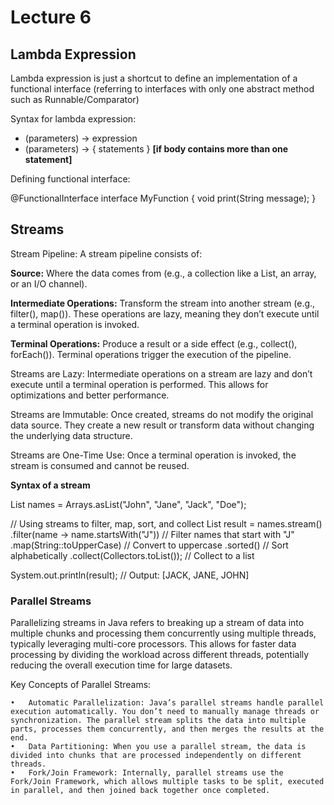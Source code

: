 # Lecture 6

## Lambda Expression

Lambda expression is just a shortcut to define an implementation of a functional interface (referring to interfaces with only one abstract method such as Runnable/Comparator)

Syntax for lambda expression:

- (parameters) -> expression
- (parameters) -> { statements } **[if body contains more than one statement]**

Defining functional interface:

@FunctionalInterface
interface MyFunction {
void print(String message);
}

## Streams

Stream Pipeline: A stream pipeline consists of:

**Source:** Where the data comes from (e.g., a collection like a List, an array, or an I/O channel).

**Intermediate Operations:** Transform the stream into another stream (e.g., filter(), map()). These operations are lazy, meaning they don’t execute until a terminal operation is invoked.

**Terminal Operations:** Produce a result or a side effect (e.g., collect(), forEach()). Terminal operations trigger the execution of the pipeline.

Streams are Lazy: Intermediate operations on a stream are lazy and don’t execute until a terminal operation is performed. This allows for optimizations and better performance.

Streams are Immutable: Once created, streams do not modify the original data source. They create a new result or transform data without changing the underlying data structure.

Streams are One-Time Use: Once a terminal operation is invoked, the stream is consumed and cannot be reused.

**Syntax of a stream**

List<String> names = Arrays.asList("John", "Jane", "Jack", "Doe");

// Using streams to filter, map, sort, and collect
List<String> result = names.stream()
.filter(name -> name.startsWith("J")) // Filter names that start with "J"
.map(String::toUpperCase) // Convert to uppercase
.sorted() // Sort alphabetically
.collect(Collectors.toList()); // Collect to a list

System.out.println(result); // Output: [JACK, JANE, JOHN]

### Parallel Streams
Parallelizing streams in Java refers to breaking up a stream of data into multiple chunks and processing them concurrently using multiple threads, typically leveraging multi-core processors. This allows for faster data processing by dividing the workload across different threads, potentially reducing the overall execution time for large datasets.

Key Concepts of Parallel Streams:

	•	Automatic Parallelization: Java’s parallel streams handle parallel execution automatically. You don’t need to manually manage threads or synchronization. The parallel stream splits the data into multiple parts, processes them concurrently, and then merges the results at the end.
	•	Data Partitioning: When you use a parallel stream, the data is divided into chunks that are processed independently on different threads.
	•	Fork/Join Framework: Internally, parallel streams use the Fork/Join Framework, which allows multiple tasks to be split, executed in parallel, and then joined back together once completed.

